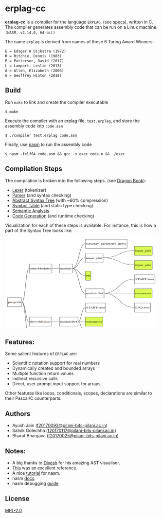 # erplag-cc

**erplag-cc** is a compiler for the language `ERPLAG`. (see [specs](erplag_specs.pdf)), written in C. The compiler generates assembly code that can be run on a Linux machine. `(NASM, v2.14.0, 64-bit)`

The name `erplag` is derived from names of these 6 Turing Award Winners:

```
E = Edsger W Dijkstra (1972)
R = Ritchie, Dennis (1983)
P = Patterson, David (2017)
L = Lamport, Leslie (2013)
A = Allen, Elizabeth (2006)
G = Geoffrey Hinton (2018)
```

## Build

Run `make` to link and create the compiler executable
```
$ make
```
Execute the compiler with an erplag file, `test.erplag`, and store the assembly code into `code.asm`  
```
$ ./compiler test.erplag code.asm
```
Finally, use [nasm](https://www.nasm.us/pub/nasm/releasebuilds/?C=M;O=D) to run the assembly code
```
$ nasm -felf64 code.asm && gcc -o exec code.o && ./exec
```

## Compilation Steps

The compilation is broken into the following steps. (see [Dragon Book](https://en.wikipedia.org/wiki/Compilers:_Principles,_Techniques,_and_Tools)):

* [Lexer](lexer.c) (tokenizer)
* [Parser](parser.c) (and syntax checking)
* [Abstract Syntax Tree](ast.c) (with ~60% compression)
* [Symbol Table](symbol_table.c) (and static type checking)
* [Semantic Analysis](semantic_analyser.c)
* [Code Generation](code_gen.c) (and runtime checking)

Visualization for each of these steps is available. For instance, this is how a part of the Syntax Tree looks like:

<img src="https://github.com/7vik/erplag-cc/blob/master/ast_visual.png" width="500" height="300">

## Features:

Some salient features of `ERPLAG` are:
- Scientific notation support for real numbers
- Dynamically created and bounded arrays
- Multiple function return values 
- Indirect recursive calls
- Direct, user-prompt input support for arrays

Other features like loops, conditionals, scopes, declarations are similar to their Pascal/C counterparts.

## Authors

* Ayush Jain (<f20170093@pilani-bits-pilani.ac.in>)
* Satvik Golechha (<f20170117@pilani-bits-pilani.ac.in>)
* Bharat Bhargava (<f20170025@pilani-bits-pilani.ac.in>)

## Notes:

- A big thanks to [Divesh](https://github.com/diveshuttam) for his amazing AST visualiser.
- [This](https://www.cs.cmu.edu/~aplatzer/course/Compilers/waitegoos.pdf) was an excellent reference.
- A nice [tutorial](https://cs.lmu.edu/~ray/notes/nasmtutorial/) for nasm.
- nasm [docs](https://www.nasm.us/doc/).
- nasm debugging [guide](https://www.cs.umb.edu/~cheungr/cs341/Using_gdb_for_Assembly.pdf)

## License
[MPL-2.0](https://github.com/7vik/erplag-cc/blob/master/LICENSE)
